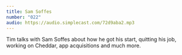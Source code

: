 ```yaml
---
title: Sam Soffes
number: "022"
audio: https://audio.simplecast.com/72d9aba2.mp3
---
```


Tim talks with Sam Soffes about how he got his start, quitting his job, working on Cheddar, app acquisitions and much more.
